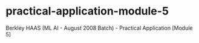 # practical-application-module-5
Berkley HAAS (ML AI - August 2008 Batch) - Practical Application [Module 5]

